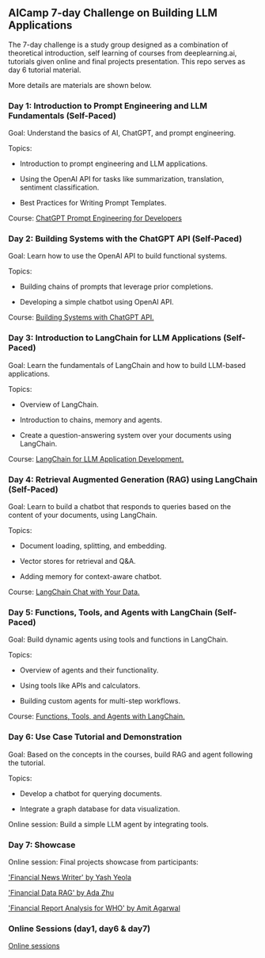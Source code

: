## AICamp 7-day Challenge on Building LLM Applications

The 7-day challenge is a study group designed as a combination of theoretical introduction, self learning of courses from deeplearning.ai, tutorials given online and final projects presentation.
This repo serves as day 6 tutorial material.

More details are materials are shown below.

### Day 1: Introduction to Prompt Engineering and LLM Fundamentals (Self-Paced)

Goal: Understand the basics of AI, ChatGPT, and prompt engineering.

Topics:

- Introduction to prompt engineering and LLM applications.

- Using the OpenAI API for tasks like summarization, translation, sentiment classification.

- Best Practices for Writing Prompt Templates.

Course: [ChatGPT Prompt Engineering for Developers
](https://www.deeplearning.ai/short-courses/chatgpt-prompt-engineering-for-developers/)

### Day 2: Building Systems with the ChatGPT API (Self-Paced)

Goal: Learn how to use the OpenAI API to build functional systems.

Topics:

- Building chains of prompts that leverage prior completions.

- Developing a simple chatbot using OpenAI API.

Course: [Building Systems with ChatGPT API.
](https://www.deeplearning.ai/short-courses/building-systems-with-chatgpt/)

### Day 3: Introduction to LangChain for LLM Applications (Self-Paced)

Goal: Learn the fundamentals of LangChain and how to build LLM-based applications.

Topics:

- Overview of LangChain.

- Introduction to chains, memory and agents.

- Create a question-answering system over your documents using LangChain.

Course: [LangChain for LLM Application Development.
](https://www.deeplearning.ai/short-courses/langchain-for-llm-application-development/)

### Day 4: Retrieval Augmented Generation (RAG) using LangChain (Self-Paced)
Goal: Learn to build a chatbot that responds to queries based on the content of your documents, using LangChain.

Topics:

- Document loading, splitting, and embedding.

- Vector stores for retrieval and Q&A.

- Adding memory for context-aware chatbot.

Course: [LangChain Chat with Your Data.
](https://www.deeplearning.ai/short-courses/langchain-chat-with-your-data/)

### Day 5: Functions, Tools, and Agents with LangChain (Self-Paced)

Goal: Build dynamic agents using tools and functions in LangChain.

Topics:

- Overview of agents and their functionality.

- Using tools like APIs and calculators.

- Building custom agents for multi-step workflows.

Course: [Functions, Tools, and Agents with LangChain.
](https://www.deeplearning.ai/short-courses/functions-tools-agents-langchain/)

### Day 6: Use Case Tutorial and Demonstration 

Goal: Based on the concepts in the courses, build RAG and agent following the tutorial.

Topics:

- Develop a chatbot for querying documents.

- Integrate a graph database for data visualization.

Online session: Build a simple LLM agent by integrating tools.


### Day 7: Showcase 

Online session: Final projects showcase from participants:

['Financial News Writer' by Yash Yeola
](https://github.com/yy1920/FinancialNewsWriter/tree/main)

['Financial Data RAG' by Ada Zhu
](https://github.com/ada2802/financial_data_analysis/tree/main)


['Financial Report Analysis for WHO' by Amit Agarwal
](https://github.com/agarwalamit081/NLP-LLM/tree/main/LangChain/langchain_financial-analysis)

### Online Sessions (day1, day6 & day7)
[Online sessions](https://www.youtube.com/playlist?list=PLutB-DANVpnRCiUXGHGSF0B6JI46ZxwgR)
